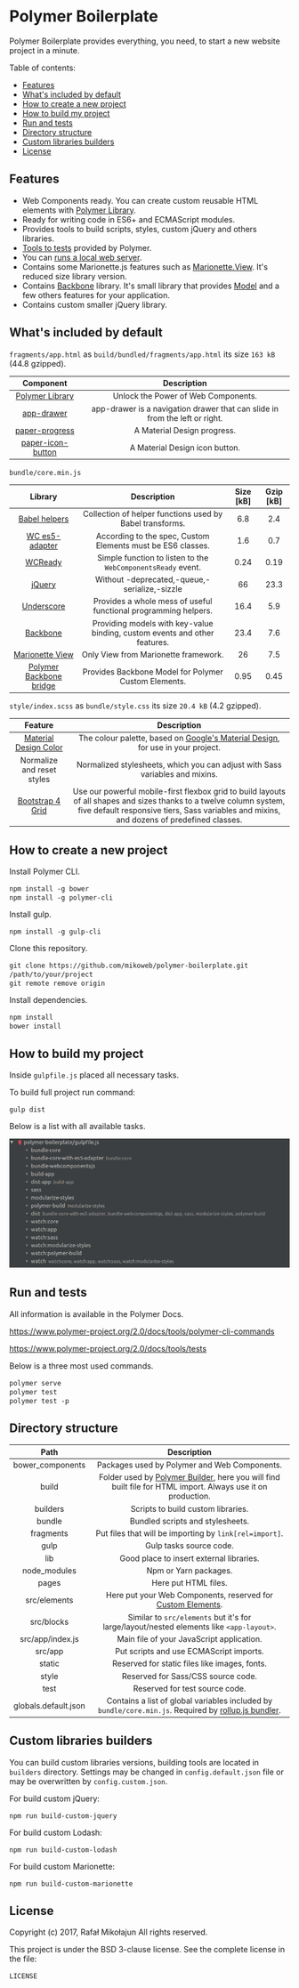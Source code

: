 # Polymer Boilerplate

Polymer Boilerplate provides everything, you need, to start a new website project in a minute.

Table of contents:

* [Features](https://github.com/mikoweb/polymer-boilerplate#features)
* [What's included by default](https://github.com/mikoweb/polymer-boilerplate#whats-included-by-default)
* [How to create a new project](https://github.com/mikoweb/polymer-boilerplate#how-to-create-a-new-project)
* [How to build my project](https://github.com/mikoweb/polymer-boilerplate#how-to-build-my-project)
* [Run and tests](https://github.com/mikoweb/polymer-boilerplate#run-and-tests)
* [Directory structure](https://github.com/mikoweb/polymer-boilerplate#directory-structure)
* [Custom libraries builders](https://github.com/mikoweb/polymer-boilerplate#custom-libraries-builders)
* [License](https://github.com/mikoweb/polymer-boilerplate/blob/master/LICENSE)

## Features

* Web Components ready. You can create custom reusable HTML elements with 
[Polymer Library](https://www.polymer-project.org/2.0/docs/devguide/feature-overview).
* Ready for writing code in ES6+ and ECMAScript modules.
* Provides tools to build scripts, styles, custom jQuery and others libraries.
* [Tools to tests](https://www.polymer-project.org/2.0/docs/tools/tests) provided by Polymer.
* You can [runs a local web server](https://www.polymer-project.org/2.0/docs/tools/polymer-cli-commands#serve).
* Contains some Marionette.js features such as [Marionette.View](https://marionettejs.com/docs/master/marionette.view.html).
    It's reduced size library version.
* Contains [Backbone](http://backbonejs.org) library. It's small library that provides [Model](http://backbonejs.org/#Model) 
    and a few others features for your application.
* Contains custom smaller jQuery library.

## What's included by default

`fragments/app.html` as `build/bundled/fragments/app.html` its size `163 kB` (44.8 gzipped).

Component | Description
:---: | :---:
 [Polymer Library](https://www.polymer-project.org/) | Unlock the Power of Web Components.
 [app-drawer](https://www.webcomponents.org/element/PolymerElements/app-layout/elements/app-drawer) | app-drawer is a navigation drawer that can slide in from the left or right.
 [paper-progress](https://www.webcomponents.org/element/PolymerElements/paper-progress) | A Material Design progress.
 [paper-icon-button](https://www.webcomponents.org/element/PolymerElements/paper-icon-button) | A Material Design icon button.

`bundle/core.min.js`

Library | Description | Size [kB] | Gzip [kB]
:---: | :---: | :---: | :---:
 [Babel helpers](https://www.npmjs.com/package/babel-helpers) | Collection of helper functions used by Babel transforms. | 6.8 | 2.4 
 [WC es5-adapter](https://github.com/webcomponents/webcomponentsjs#custom-elements-es5-adapterjs) | According to the spec, Custom Elements must be ES6 classes. | 1.6 | 0.7
 [WCReady](https://github.com/mikoweb/wc-ready) | Simple function to listen to the `WebComponentsReady` event. | 0.24 | 0.19 
 [jQuery](https://github.com/jquery/jquery#how-to-build-your-own-jquery) | Without -deprecated,-queue,-serialize,-sizzle | 66 | 23.3 
 [Underscore](http://underscorejs.org/) | Provides a whole mess of useful functional programming helpers. | 16.4 | 5.9 
 [Backbone](http://backbonejs.org/) | Providing models with key-value binding, custom events and other features. | 23.4 | 7.6 
 [Marionette View](https://marionettejs.com/docs/master/marionette.view.html) | Only View from Marionette framework. | 26 | 7.5
 [Polymer Backbone bridge](https://github.com/mikoweb/polymer-backbone) | Provides Backbone Model for Polymer Custom Elements. | 0.95 | 0.45

`style/index.scss` as `bundle/style.css` its size `20.4 kB` (4.2 gzipped).

Feature | Description
:---: | :---:
 [Material Design Color](https://github.com/mrmlnc/material-color) | The colour palette, based on [Google's Material Design](http://www.google.com/design/spec/style/color.html), for use in your project.
 Normalize and reset styles | Normalized stylesheets, which you can adjust with Sass variables and mixins.
 [Bootstrap 4 Grid](https://getbootstrap.com/docs/4.0/layout/grid/) | Use our powerful mobile-first flexbox grid to build layouts of all shapes and sizes thanks to a twelve column system, five default responsive tiers, Sass variables and mixins, and dozens of predefined classes. 

## How to create a new project

Install Polymer CLI.

    npm install -g bower
    npm install -g polymer-cli
    
Install gulp.

    npm install -g gulp-cli

Clone this repository.

    git clone https://github.com/mikoweb/polymer-boilerplate.git /path/to/your/project
    git remote remove origin

Install dependencies.

    npm install
    bower install

## How to build my project

Inside `gulpfile.js` placed all necessary tasks. 

To build full project run command:

    gulp dist

Below is a list with all available tasks.

![gulp tasks](https://github.com/mikoweb/polymer-boilerplate/raw/master/docs/tasks.png)

## Run and tests

All information is available in the Polymer Docs.

https://www.polymer-project.org/2.0/docs/tools/polymer-cli-commands

https://www.polymer-project.org/2.0/docs/tools/tests

Below is a three most used commands.

    polymer serve
    polymer test
    polymer test -p
    
## Directory structure

Path | Description
:---: | :---:
 bower_components | Packages used by Polymer and Web Components.
 build | Folder used by [Polymer Builder](https://www.polymer-project.org/2.0/docs/tools/polymer-json), here you will find built file for HTML import. Always use it on production.
 builders | Scripts to build custom libraries.
 bundle | Bundled scripts and stylesheets.
 fragments | Put files that will be importing by `link[rel=import]`.
 gulp | Gulp tasks source code.
 lib | Good place to insert external libraries.
 node_modules | Npm or Yarn packages.
 pages | Here put HTML files.
 src/elements | Here put your Web Components, reserved for [Custom Elements](https://www.polymer-project.org/2.0/docs/devguide/registering-elements).
 src/blocks | Similar to `src/elements` but it's for large/layout/nested elements like `<app-layout>`.
 src/app/index.js | Main file of your JavaScript application.
 src/app | Put scripts and use ECMAScript imports.
 static | Reserved for static files like images, fonts.
 style | Reserved for Sass/CSS source code.
 test | Reserved for test source code.
 globals.default.json | Contains a list of global variables included by `bundle/core.min.js`. Required by [rollup.js bundler](https://rollupjs.org/).

##  Custom libraries builders

You can build custom libraries versions, building tools are located in `builders` directory. Settings may be changed 
in `config.default.json` file or may be overwritten by `config.custom.json`.

For build custom jQuery:
```
npm run build-custom-jquery
```

For build custom Lodash:
```
npm run build-custom-lodash
```

For build custom Marionette:
```
npm run build-custom-marionette
```

## License

Copyright (c) 2017, Rafał Mikołajun
All rights reserved.

This project is under the BSD 3-clause license. See the complete license in the file:

    LICENSE
